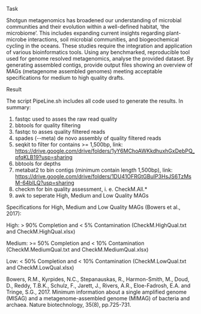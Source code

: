 Task

Shotgun metagenomics has broadened our understanding of microbial communities and their evolution within a well-defined habitat, ‘the microbiome’. This includes expanding current insights regarding plant-microbe interactions, soil microbial communities, and biogeochemical cycling in the oceans. These studies require the integration and application of various bioinformatics tools. Using any benchmarked, reproducible tool used for genome resolved metagenomics, analyse the provided dataset. By generating assembled contigs, provide output files showing an overview of MAGs (metagenome assembled genomes) meeting acceptable specifications for medium to high quality drafts.

Result

The script PipeLine.sh includes all code used to generate the results. In summary:

1. fastqc used to asses the raw read quality 
2. bbtools for quality filtering
3. fastqc to asses quality filtered reads
4. spades (--meta) de novo assembly of quality filtered reads
5. seqkit to filter for  contains >= 1,500bp, link: https://drive.google.com/drive/folders/1yY6MChoAWKkdhuxhGxDebPQ_pfqKLB19?usp=sharing
7. bbtools for depths
8. metabat2 to bin contigs (minimum contain length 1,500bp), link: https://drive.google.com/drive/folders/1DU41OFRGtGBuIP3HsJS6TzMsM-64bILQ?usp=sharing
9. checkm for bin quality assessment, i. e. CheckM.All.* 
9. awk to seperate High, Medium and Low Quality MAGs

Specifications for High, Medium and Low Quality MAGs (Bowers et al., 2017):

High: > 90% Completion and < 5% Contamination (CheckM.HighQual.txt and CheckM.HighQual.xlsx)

Medium: >= 50% Completion and < 10% Contamination (CheckM.MediumQual.txt and CheckM.MediumQual.xlsx)

Low: < 50% Completion and < 10% Contamination (CheckM.LowQual.txt and CheckM.LowQual.xlsx) 

Bowers, R.M., Kyrpides, N.C., Stepanauskas, R., Harmon-Smith, M., Doud, D., Reddy, T.B.K., Schulz, F., Jarett, J., Rivers, A.R., Eloe-Fadrosh, E.A. and Tringe, S.G., 2017. Minimum information about a single amplified genome (MISAG) and a metagenome-assembled genome (MIMAG) of bacteria and archaea. Nature biotechnology, 35(8), pp.725-731.


